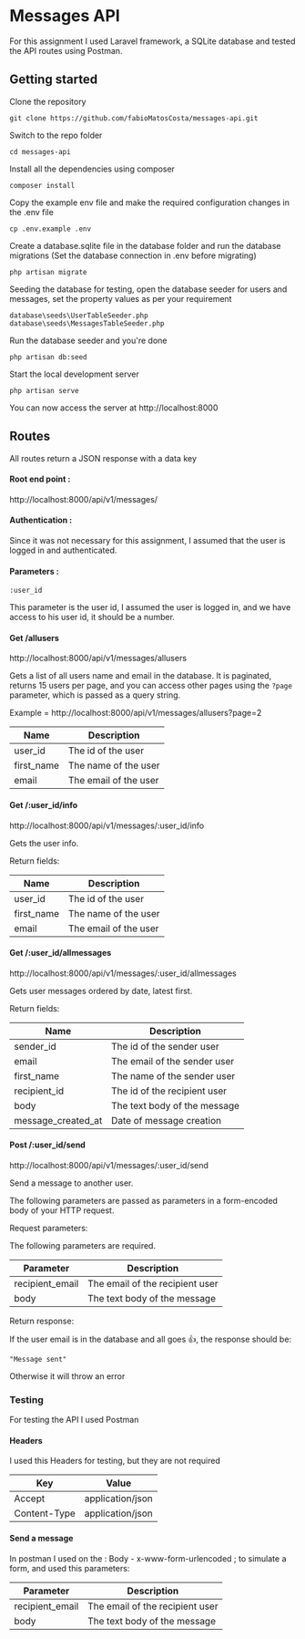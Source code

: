 # Messages API

For this assignment I used Laravel framework, a SQLite database and tested the API routes using Postman.

## Getting started

Clone the repository

`git clone https://github.com/fabioMatosCosta/messages-api.git`

Switch to the repo folder

`cd messages-api`

Install all the dependencies using composer

`composer install`

Copy the example env file and make the required configuration changes in the .env file

`cp .env.example .env`

Create a database.sqlite file in the database folder and run the database migrations (Set the database connection in .env before migrating)

`php artisan migrate`

Seeding the database for testing, open the database seeder for users and messages, set the property values as per your requirement 

`database\seeds\UserTableSeeder.php`
`database\seeds\MessagesTableSeeder.php`

Run the database seeder and you're done

`php artisan db:seed`

Start the local development server

`php artisan serve`

You can now access the server at http://localhost:8000



## Routes

All routes return a JSON response with a data key

#### Root end point :

http://localhost:8000/api/v1/messages/

#### Authentication :

Since it was not necessary for this assignment, I assumed that the user is logged in and authenticated.

#### Parameters :

`:user_id` 

This parameter is the user id, I assumed the user is logged in, and we have access to his user id, it should be a number.

#### Get /allusers

http://localhost:8000/api/v1/messages/allusers 

Gets a list of all users name and email in the database.
It is paginated, returns 15 users per page, and you can access other pages using the `?page` parameter, which is passed as 
a query string.

Example = http://localhost:8000/api/v1/messages/allusers?page=2

| Name | Description |
|------|-------------|
| user_id | The id of the user |
| first_name | The name of the user |
| email | The email of the user |


#### Get /:user_id/info

http://localhost:8000/api/v1/messages/:user_id/info

Gets the user info.

Return fields:

| Name | Description |
|------|-------------|
| user_id | The id of the user |
| first_name | The name of the user |
| email | The email of the user |


#### Get /:user_id/allmessages  

http://localhost:8000/api/v1/messages/:user_id/allmessages  

Gets user messages ordered by date, latest first.

Return fields:

| Name | Description |
|------|-------------|
| sender_id | The id of the sender user |
| email | The email of the sender user |
| first_name | The name of the sender user |
| recipient_id | The id of the recipient user |
| body | The text body of the message |
| message_created_at | Date of message creation |


#### Post /:user_id/send

http://localhost:8000/api/v1/messages/:user_id/send

Send a message to another user.

The following parameters are passed as parameters in a form-encoded body of your HTTP request.

Request parameters:

The following parameters are required.

| Parameter | Description |
|-----------|-------------|
| recipient_email |The email of the recipient user |
| body | The text body of the message |


Return response:

If the user email is in the database and all goes :+1:, the response should be:

`"Message sent"`

Otherwise it will throw an error

### Testing

For testing the API I used Postman

#### Headers

I used this Headers for testing, but they are not required

| Key | Value |
|-----------|-------------|
| Accept | application/json |
| Content-Type | application/json |

#### Send a message

In postman I used on the : Body - x-www-form-urlencoded ;
to simulate a form, and used this parameters: 

| Parameter | Description |
|-----------|-------------|
| recipient_email | The email of the recipient user |
| body | The text body of the message |